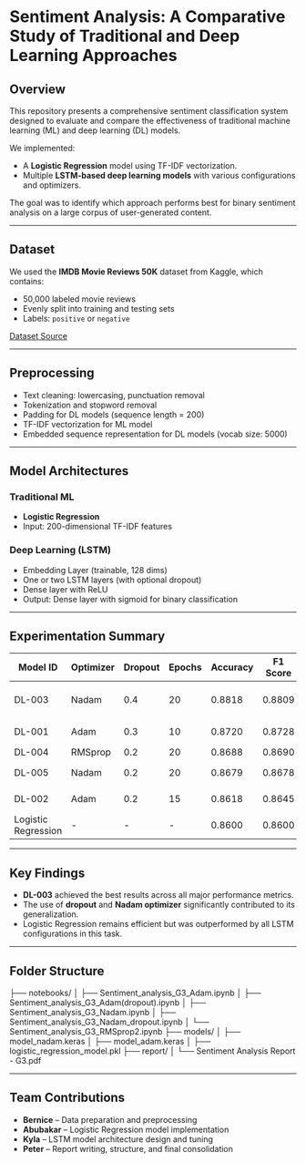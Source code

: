 # Sentiment Analysis: A Comparative Study of Traditional and Deep Learning Approaches

## Overview

This repository presents a comprehensive sentiment classification system designed to evaluate and compare the effectiveness of traditional machine learning (ML) and deep learning (DL) models.

We implemented:
- A **Logistic Regression** model using TF-IDF vectorization.
- Multiple **LSTM-based deep learning models** with various configurations and optimizers.

The goal was to identify which approach performs best for binary sentiment analysis on a large corpus of user-generated content.

---

## Dataset

We used the **IMDB Movie Reviews 50K** dataset from Kaggle, which contains:
- 50,000 labeled movie reviews
- Evenly split into training and testing sets
- Labels: `positive` or `negative`

[Dataset Source](https://www.kaggle.com/code/jillanisofttech/imdb-movie-reviews-50k/input)

---

## Preprocessing

- Text cleaning: lowercasing, punctuation removal
- Tokenization and stopword removal
- Padding for DL models (sequence length = 200)
- TF-IDF vectorization for ML model
- Embedded sequence representation for DL models (vocab size: 5000)

---

## Model Architectures

### Traditional ML
- **Logistic Regression**
- Input: 200-dimensional TF-IDF features

### Deep Learning (LSTM)
- Embedding Layer (trainable, 128 dims)
- One or two LSTM layers (with optional dropout)
- Dense layer with ReLU
- Output: Dense layer with sigmoid for binary classification

---

## Experimentation Summary

| Model ID | Optimizer | Dropout | Epochs | Accuracy | F1 Score | Notes |
|----------|-----------|---------|--------|----------|----------|-------|
| DL-003   | Nadam     | 0.4     | 20     | 0.8818   | 0.8809   | **Best performing model** |
| DL-001   | Adam      | 0.3     | 10     | 0.8720   | 0.8728   | Strong baseline |
| DL-004   | RMSprop   | 0.2     | 20     | 0.8688   | 0.8690   | Competitive |
| DL-005   | Nadam     | 0.2     | 20     | 0.8679   | 0.8678   | Initially selected |
| DL-002   | Adam      | 0.2     | 15     | 0.8618   | 0.8645   | Lower precision |
| Logistic Regression | - | - | - | 0.8600 | 0.8600 | Baseline model |

---

## Key Findings

- **DL-003** achieved the best results across all major performance metrics.
- The use of **dropout** and **Nadam optimizer** significantly contributed to its generalization.
- Logistic Regression remains efficient but was outperformed by all LSTM configurations in this task.

---

## Folder Structure

├── notebooks/
│ ├── Sentiment_analysis_G3_Adam.ipynb
│ ├── Sentiment_analysis_G3_Adam(dropout).ipynb
│ ├── Sentiment_analysis_G3_Nadam.ipynb
│ ├── Sentiment_analysis_G3_Nadam_dropout.ipynb
│ └── Sentiment_analysis_G3_RMSprop2.ipynb
├── models/
│ ├── model_nadam.keras
│ ├── model_adam.keras
│ ├── logistic_regression_model.pkl
├── report/
│ └── Sentiment Analysis Report - G3.pdf

---

## Team Contributions

- **Bernice** – Data preparation and preprocessing
- **Abubakar** – Logistic Regression model implementation
- **Kyla** – LSTM model architecture design and tuning
- **Peter** – Report writing, structure, and final consolidation
